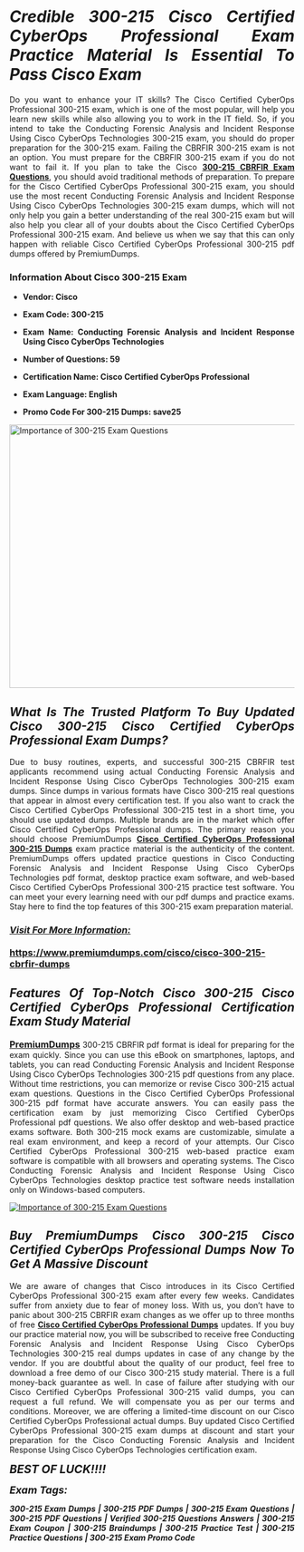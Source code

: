 <h1 style="text-align: justify;"><strong><em>Credible 300-215 Cisco Certified CyberOps Professional Exam Practice Material Is Essential To Pass Cisco Exam</em></strong></h1>

<p style="text-align: justify;">Do you want to enhance your IT skills? The Cisco Certified CyberOps Professional 300-215 exam, which is one of the most popular, will help you learn new skills while also allowing you to work in the IT field. So, if you intend to take the Conducting Forensic Analysis and Incident Response Using Cisco CyberOps Technologies 300-215 exam, you should do proper preparation for the 300-215 exam. Failing the CBRFIR 300-215 exam is not an option. You must prepare for the CBRFIR 300-215 exam if you do not want to fail it. If you plan to take the Cisco <strong><a href="https://www.premiumdumps.com/cisco/cisco-300-215-cbrfir-dumps">300-215 CBRFIR Exam Questions</a></strong>, you should avoid traditional methods of preparation. To prepare for the Cisco Certified CyberOps Professional 300-215 exam, you should use the most recent Conducting Forensic Analysis and Incident Response Using Cisco CyberOps Technologies 300-215 exam dumps, which will not only help you gain a better understanding of the real 300-215 exam but will also help you clear all of your doubts about the Cisco Certified CyberOps Professional 300-215 exam. And believe us when we say that this can only happen with reliable Cisco Certified CyberOps Professional 300-215 pdf dumps offered by PremiumDumps.</p>

<h3 style="text-align: justify;"><strong>Information About Cisco 300-215 Exam</strong></h3>

<ul>
	<li>
	<p style="text-align: justify;"><b>Vendor: Cisco</b></p>
	</li>
	<li>
	<p style="text-align: justify;"><b>Exam Code: 300-215</b></p>
	</li>
	<li>
	<p style="text-align: justify;"><b>Exam Name: Conducting Forensic Analysis and Incident Response Using Cisco CyberOps Technologies</b></p>
	</li>
	<li>
	<p style="text-align: justify;"><b>Number of Questions: 59</b></p>
	</li>
	<li>
	<p style="text-align: justify;"><b>Certification Name: Cisco Certified CyberOps Professional</b></p>
	</li>
	<li>
	<p style="text-align: justify;"><b>Exam Language: English</b></p>
	</li>
	<li>
	<p style="text-align: justify;"><b>Promo Code For 300-215 Dumps: save25</b></p>
	</li>
</ul>

<p style="text-align: justify;"><a href="https://www.premiumdumps.com/cisco/cisco-300-215-cbrfir-dumps"><img alt="Importance of 300-215 Exam Questions" src="https://i.imgur.com/P39uA2n.jpg" style="width: 700px; height: 465px;" /></a></p>

<h2 style="text-align: justify;"><strong><em>What Is The Trusted Platform To Buy Updated Cisco 300-215 Cisco Certified CyberOps Professional Exam Dumps?</em></strong></h2>

<p style="text-align: justify;">Due to busy routines, experts, and successful 300-215 CBRFIR test applicants recommend using actual Conducting Forensic Analysis and Incident Response Using Cisco CyberOps Technologies 300-215 exam dumps. Since dumps in various formats have Cisco 300-215 real questions that appear in almost every certification test. If you also want to crack the Cisco Certified CyberOps Professional 300-215 test in a short time, you should use updated dumps. Multiple brands are in the market which offer Cisco Certified CyberOps Professional dumps. The primary reason you should choose PremiumDumps <a href="https://www.premiumdumps.com/cisco/cisco-300-215-cbrfir-dumps"><strong>Cisco Certified CyberOps Professional 300-215 Dumps</strong></a> exam practice material is the authenticity of the content. PremiumDumps offers updated practice questions in Cisco Conducting Forensic Analysis and Incident Response Using Cisco CyberOps Technologies pdf format, desktop practice exam software, and web-based Cisco Certified CyberOps Professional 300-215 practice test software. You can meet your every learning need with our pdf dumps and practice exams. Stay here to find the top features of this 300-215 exam preparation material.</p>

<h3 style="text-align: justify;"><strong><u><i>Visit For More Information:</i></u><br />
<br />
<a href="https://www.premiumdumps.com/cisco/cisco-300-215-cbrfir-dumps">https://www.premiumdumps.com/cisco/cisco-300-215-cbrfir-dumps</a></strong></h3>

<h2 style="text-align: justify;"><strong><em>Features Of Top-Notch Cisco 300-215 Cisco Certified CyberOps Professional Certification Exam Study Material</em></strong></h2>

<p style="text-align: justify;"><span style="font-size:16px;"><strong><a href="https://www.premiumdumps.com/">PremiumDumps</a></strong></span> 300-215 CBRFIR pdf format is ideal for preparing for the exam quickly. Since you can use this eBook on smartphones, laptops, and tablets, you can read Conducting Forensic Analysis and Incident Response Using Cisco CyberOps Technologies 300-215 pdf questions from any place. Without time restrictions, you can memorize or revise Cisco 300-215 actual exam questions. Questions in the Cisco Certified CyberOps Professional 300-215 pdf format have accurate answers. You can easily pass the certification exam by just memorizing Cisco Certified CyberOps Professional pdf questions. We also offer desktop and web-based practice exams software. Both 300-215 mock exams are customizable, simulate a real exam environment, and keep a record of your attempts. Our Cisco Certified CyberOps Professional 300-215 web-based practice exam software is compatible with all browsers and operating systems. The Cisco Conducting Forensic Analysis and Incident Response Using Cisco CyberOps Technologies desktop practice test software needs installation only on Windows-based computers.</p>

<p style="text-align: justify;"><a href="https://www.premiumdumps.com/cisco/cisco-300-215-cbrfir-dumps"><img alt="Importance of 300-215 Exam Questions" src="https://i.imgur.com/2KPb8yb.jpg" /></a></p>

<h2 style="text-align: justify;"><strong><em>Buy PremiumDumps Cisco 300-215 Cisco Certified CyberOps Professional Dumps Now To Get A Massive Discount</em></strong></h2>

<p style="text-align: justify;">We are aware of changes that Cisco introduces in its Cisco Certified CyberOps Professional 300-215 exam after every few weeks. Candidates suffer from anxiety due to fear of money loss. With us, you don’t have to panic about 300-215 CBRFIR exam changes as we offer up to three months of free <strong><a href="https://www.premiumdumps.com/cisco/cisco-certified-cyberops-professional-dumps">Cisco Certified CyberOps Professional Dumps</a></strong> updates. If you buy our practice material now, you will be subscribed to receive free Conducting Forensic Analysis and Incident Response Using Cisco CyberOps Technologies 300-215 real dumps updates in case of any change by the vendor. If you are doubtful about the quality of our product, feel free to download a free demo of our Cisco 300-215 study material. There is a full money-back guarantee as well. In case of failure after studying with our Cisco Certified CyberOps Professional 300-215 valid dumps, you can request a full refund. We will compensate you as per our terms and conditions. Moreover, we are offering a limited-time discount on our Cisco Certified CyberOps Professional actual dumps. Buy updated Cisco Certified CyberOps Professional 300-215 exam dumps at discount and start your preparation for the Cisco Conducting Forensic Analysis and Incident Response Using Cisco CyberOps Technologies certification exam.</p>

<p style="text-align: justify;"><em><span style="font-size:20px;"><strong>BEST OF LUCK!!!!</strong></span></em></p>

<p style="text-align: justify;"><span style="font-size:18px;"><strong><em>Exam Tags:</em></strong></span><span style="font-size:20px;"><strong><em> </em></strong></span></p>

<p style="text-align: justify;"><span style="font-size:14px;"><strong><em>300-215 Exam Dumps | 300-215 PDF Dumps | 300-215 Exam Questions | 300-215 PDF Questions | Verified 300-215 Questions Answers | 300-215 Exam Coupon | 300-215 Braindumps | 300-215 Practice Test | 300-215 Practice Questions | 300-215 Exam Promo Code</em></strong></span></p>
